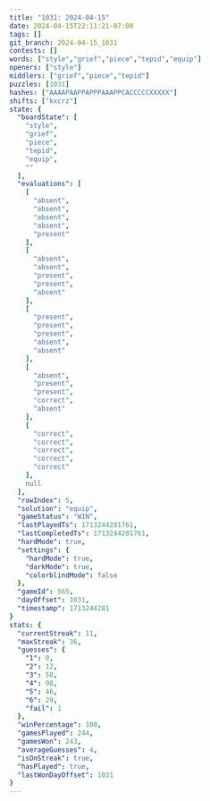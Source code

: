 ```yaml
---
title: "1031: 2024-04-15"
date: 2024-04-15T22:11:21-07:00
tags: []
git_branch: 2024-04-15_1031
contests: []
words: ["style","grief","piece","tepid","equip"]
openers: ["style"]
middlers: ["grief","piece","tepid"]
puzzles: [1031]
hashes: ["AAAAPAAPPAPPPAAAPPCACCCCCXXXXX"]
shifts: ["kxcrz"]
state: {
  "boardState": [
    "style",
    "grief",
    "piece",
    "tepid",
    "equip",
    ""
  ],
  "evaluations": [
    [
      "absent",
      "absent",
      "absent",
      "absent",
      "present"
    ],
    [
      "absent",
      "absent",
      "present",
      "present",
      "absent"
    ],
    [
      "present",
      "present",
      "present",
      "absent",
      "absent"
    ],
    [
      "absent",
      "present",
      "present",
      "correct",
      "absent"
    ],
    [
      "correct",
      "correct",
      "correct",
      "correct",
      "correct"
    ],
    null
  ],
  "rowIndex": 5,
  "solution": "equip",
  "gameStatus": "WIN",
  "lastPlayedTs": 1713244281761,
  "lastCompletedTs": 1713244281761,
  "hardMode": true,
  "settings": {
    "hardMode": true,
    "darkMode": true,
    "colorblindMode": false
  },
  "gameId": 565,
  "dayOffset": 1031,
  "timestamp": 1713244281
}
stats: {
  "currentStreak": 11,
  "maxStreak": 36,
  "guesses": {
    "1": 0,
    "2": 12,
    "3": 58,
    "4": 98,
    "5": 46,
    "6": 29,
    "fail": 1
  },
  "winPercentage": 100,
  "gamesPlayed": 244,
  "gamesWon": 243,
  "averageGuesses": 4,
  "isOnStreak": true,
  "hasPlayed": true,
  "lastWonDayOffset": 1031
}
---
```

<!-- more -->
